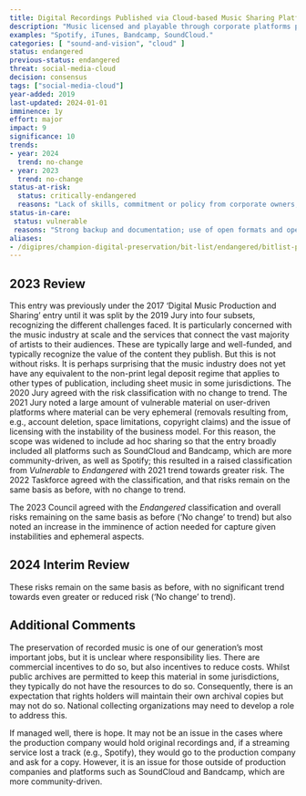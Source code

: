 ```yaml
---
title: Digital Recordings Published via Cloud-based Music Sharing Platforms
description: "Music licensed and playable through corporate platforms protected by rights management and subscription revenues and presented as compressed single-track recordings."
examples: "Spotify, iTunes, Bandcamp, SoundCloud."
categories: [ "sound-and-vision", "cloud" ]
status: endangered
previous-status: endangered
threat: social-media-cloud
decision: consensus
tags: ["social-media-cloud"]
year-added: 2019
last-updated: 2024-01-01
imminence: 1y
effort: major
impact: 9
significance: 10
trends:
- year: 2024
  trend: no-change
- year: 2023
  trend: no-change
status-at-risk:
  status: critically-endangered
  reasons: "Lack of skills, commitment or policy from corporate owners; conflating backup with preservation; loss of original multitrack recordings; poor planning and roadmap for corporate infrastructure; slapdash procurement or migration to new systems; mergers and acquisitions; profusion of corporate systems; uncertainty over IPR or the presence of orphaned works; single point of failure; technical protection measures that inhibit preservation actions; encryption."
status-in-care:
 status: vulnerable
 reasons: "Strong backup and documentation; use of open formats and open source software; data management planning for preservation; licensing that enables preservation; corporate preservation capability; resilient to hacking; authenticity and integrity managed; recognition of preservation functions at executive level; technology watch; regular preservation audits; accreditation and participation in the professional preservation community."
aliases:
- /digipres/champion-digital-preservation/bit-list/endangered/bitlist-published-digital-recordings
---
```

## 2023 Review

This entry was previously under the 2017 ‘Digital Music Production and Sharing’ entry until it was split by the 2019 Jury into four subsets, recognizing the different challenges faced. It is particularly concerned with the music industry at scale and the services that connect the vast majority of artists to their audiences. These are typically large and well-funded, and typically recognize the value of the content they publish. But this is not without risks. It is perhaps surprising that the music industry does not yet have any equivalent to the non-print legal deposit regime that applies to other types of publication, including sheet music in some jurisdictions. The 2020 Jury agreed with the risk classification with no change to trend. The 2021 Jury noted a large amount of vulnerable material on user-driven platforms where material can be very ephemeral (removals resulting from, e.g., account deletion, space limitations, copyright claims) and the issue of licensing with the instability of the business model. For this reason, the scope was widened to include ad hoc sharing so that the entry broadly included all platforms such as SoundCloud and Bandcamp, which are more community-driven, as well as Spotify; this resulted in a raised classification from _Vulnerable_ to _Endangered_ with 2021 trend towards greater risk. The 2022 Taskforce agreed with the classification, and that risks remain on the same basis as before, with no change to trend.

The 2023 Council agreed with the _Endangered_ classification and overall risks remaining on the same basis as before (‘No change’ to trend) but also noted an increase in the imminence of action needed for capture given instabilities and ephemeral aspects.

## 2024 Interim Review

These risks remain on the same basis as before, with no significant trend towards even greater or reduced risk (‘No change’ to trend).

## Additional Comments

The preservation of recorded music is one of our generation’s most important jobs, but it is unclear where responsibility lies. There are commercial incentives to do so, but also incentives to reduce costs. Whilst public archives are permitted to keep this material in some jurisdictions, they typically do not have the resources to do so. Consequently, there is an expectation that rights holders will maintain their own archival copies but may not do so. National collecting organizations may need to develop a role to address this.

If managed well, there is hope. It may not be an issue in the cases where the production company would hold original recordings and, if a streaming service lost a track (e.g., Spotify), they would go to the production company and ask for a copy. However, it is an issue for those outside of production companies and platforms such as SoundCloud and Bandcamp, which are more community-driven.

